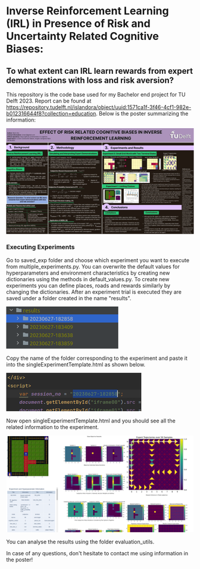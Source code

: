 # Inverse Reinforcement Learning (IRL) in Presence of Risk and Uncertainty Related Cognitive Biases: 
## To what extent can IRL learn rewards from expert demonstrations with loss and risk aversion?


This repository is the code base used for my Bachelor end project for TU Delft 2023. Report can be found at https://repository.tudelft.nl/islandora/object/uuid:1571ca1f-3f46-4cf1-982e-b012316644f8?collection=education. Below is the poster summarizing the information:

![Alt text](images/finalposterjpg.jpg "Information Poster of Project")


### Executing Experiments
Go to saved_exp folder and choose which experiment you want to execute from multiple_experiments.py. You can overwrite the default values for hyperparameters and environment characteristics by creating new dictionaries using the methods in default_values.py. 
To create new experiments you can define places, roads and rewards similarly by changing the dictionaries.
After an experiment trial is executed they are saved under a folder created in the name "results".

![Alt text](images/resultsfolder.png "Results of experiments saved here")

Copy the name of the folder corresponding to the experiment and paste it into the singleExperimentTemplate.html as shown below.

![Alt text](images/experimentvisualizons.png "Paste the experiment name in singleExperimentTemplate.html")

Now open singleExperimentTemplate.html and you should see all the related information to the experiment.

![Alt text](images/resultpage.png "See your results")

You can analyse the results using the folder evaluation_utils.

In case of any questions, don't hesitate to contact me using information in the poster!




